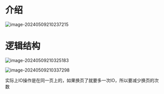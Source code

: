 # 介绍



![image-20240509210237215](../../../../../AppData/Roaming/Typora/typora-user-images/image-20240509210237215.png)



# 逻辑结构

![image-20240509210325183](../../../../../AppData/Roaming/Typora/typora-user-images/image-20240509210325183.png)

![image-20240509210337298](../../../../../AppData/Roaming/Typora/typora-user-images/image-20240509210337298.png)



实际上IO操作是在同一页上的，如果换页了就要多一次IO，所以要减少换页的次数

